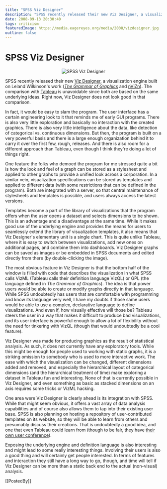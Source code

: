 ```yaml
---
title: "SPSS Viz Designer"
description: "SPSS recently released their new Viz Designer, a visualization engine built on Leland Wilkinson's work (The Grammar of Graphics and nViZn). The comparison with Tableau is unavoidable since both are based on the same underlying ideas. Right now, Viz Designer does not look good in that comparison. "
date: 2008-09-13 20:30:40
tags: criticism
featuredImage: https://media.eagereyes.org/media/2008/vizdesigner.jpg
outline: false
---
```


# SPSS Viz Designer

<p align="center"><img src="https://media.eagereyes.org/media/2008/vizdesigner.jpg" border="0" alt="SPSS Viz Designer" /></p>

SPSS recently released their new <a href="http://www.spss.com/VizDesigner/">Viz Designer</a>, a visualization engine built on Leland Wilkinson's work (<em><a href="http://www.amazon.com/Grammar-Graphics-Statistics-Computing/dp/0387245448/">The Grammar of Graphics</a></em> and <a href="http://www.spss.com/research/Wilkinson/nViZn/nvizn.html">nViZn</a>). The comparison with <a href="http://tableausoftware.com/">Tableau</a> is unavoidable since both are based on the same underlying ideas. Right now, Viz Designer does not look good in that comparison. 

In fact, it would be easy to slam the program. The user interface has a certain engineering look to it that reminds me of early GUI programs. There is also very little exploration and basically no interaction with the created graphics. There is also very little intelligence about the data, like detection of categorical vs. continuous dimensions. But then, the program is built on a very powerful basis and there is a large enough organization behind it to carry it over the first few, rough, releases. And there is also room for a different approach than Tableau, even though I think they're doing a lot of things right.

One feature the folks who demoed the program for me stressed quite a bit is how the look and feel of a graph can be stored as a stylesheet and applied to other graphs to provide a unified look across a corporation. In a similar vein, visualization specifications can be stored as templates and applied to different data (with some restrictions that can be defined in the program). Both are integrated with a server, so that central maintenance of stylesheets and templates is possible, and users always access the latest versions.

Templates become a part of the library of visualizations that the program offers when the user opens a dataset and selects dimensions to be shown. This is an advantage and a disadvantage at the same time. While it makes good use of the underlying engine and provides the means for users to seamlessly extend the library of visualization templates, it also means that Viz Designer's elementary unit is a single chart. This is quite unlike Tableau, where it is easy to switch between visualizations, add new ones on additional pages, and combine them into dashboards. Viz Designer graphs can be saved as images or be embedded in SPSS documents and edited directly from there (by double-clicking the image).

The most obvious feature in Viz Designer is that the bottom half of the window is filled with code that describes the visualization in what SPSS calls VizML (Tableau calls their definition language VizQL) or GPL (the language defined in <em>The Grammar of Graphics</em>). The idea is that power users would be able to create or modify graphs directly in that language. While SPSS undoubtedly has users that are comfortable with programming and know its language very well, I have my doubts if those same users would be able to use a complex, declarative language to define visualizations. And even if, how visually effective will those be? Tableau steers the user in a way that makes it difficult to produce bad visualizations, and its user interface is powerful enough to allow a lot of flexibility without the need for tinkering with VizQL (though that would undoubtedly be a cool feature).

Viz Designer was made for producing graphics as the result of statistical analysis. As such, it does not currently have any exploratory tools. While this might be enough for people used to working with static graphs, it is a striking omission to somebody who is used to more interactive work. The ease with which the visualization can be changed, different dimensions added and removed, and especially the hierarchical layout of categorical dimensions (and the hierarchical treatment of time) make exploring a dataset in Tableau fun and interesting. None of that is currently possible in Viz Designer, and even something as basic as stacked dimensions on an axis requires some tricks or VizML hacking.

One area were Viz Designer is clearly ahead is its integration with SPSS. While that might seem obvious, it offers a vast array of data analysis capabilities and of course also allows them to tap into their existing user base. SPSS is also planning on hosting a repository of user-contributed templates on its website, so they will be able to learn from others and presumably discuss their creations. That is undoubtedly a good idea, and one that even Tableau could learn from (though to be fair, they have <a href="http://www.tableaucustomerconference.com/">their own user conference</a>).

Exposing the underlying engine and definition language is also interesting and might lead to some really interesting things. Involving their users is also a good thing and will certainly get people interested. In terms of features and interaction they still have a long way to go, though, and time will tell if Viz Designer can be more than a static back end to the actual (non-visual) analysis.

[[PostedBy]]

